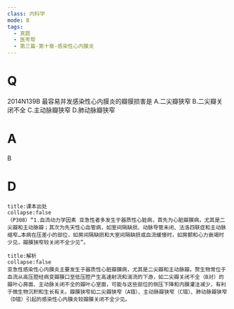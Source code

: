 ```yaml
---
class: 内科学
mode: B
tags:
  - 真题
  - 医考帮
  - 第三篇-第十章-感染性心内膜炎
---
```


# Q
2014N139B 最容易并发感染性心内膜炎的瓣膜损害是
A.二尖瓣狭窄
B.二尖瓣关闭不全
C.主动脉瓣狭窄
D.肺动脉瓣狭窄

# A
B
# D
```ad-note
title:课本出处
collapse:false
（P308）“1.血流动力学因素 亚急性者多发生于器质性心脏病，首先为心脏瓣膜病，尤其是二尖瓣和主动脉瓣；其次为先天性心血管病，如室间隔缺损、动脉导管未闭、法洛四联症和主动脉缩窄…本病在压差小的部位，如房间隔缺损和大室间隔缺损或血流缓慢时，如房颤和心力衰竭时少见，瓣膜狭窄较关闭不全少见”。
```

```ad-summary
title:解析
collapse:false
亚急性感染性心内膜炎主要发生于器质性心脏瓣膜病，尤其是二尖瓣和主动脉瓣。赘生物常位于血流从高压腔经病变瓣膜口至低压腔产生高速射流和湍流的下游，如二尖瓣关闭不全（B对）的瓣叶心房面、主动脉关闭不全的瓣叶心室面，可能与这些部位的侧压下降和内膜灌注减少，有利于微生物沉积和生长有关。瓣膜狭窄如二尖瓣狭窄（A错）、主动脉瓣狭窄（C错）、肺动脉瓣狭窄（D错）引起的感染性心内膜炎较瓣膜关闭不全少见。
```

